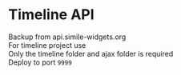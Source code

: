 
Timeline API
============

Backup from api.simile-widgets.org  
For timeline project use  
Only the timeline folder and ajax folder is required  
Deploy to port `9999`  
